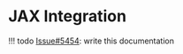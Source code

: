 # JAX Integration

!!! todo
    [Issue#5454](https://github.com/google/iree/issues/5454): write this documentation

<!-- TODO(??): overview (mention XLA? numpy?) -->

<!-- TODO(??): pip install vs build from source -->

<!-- TODO(??): python model code vs intermediate/serialization format(s), if any -->

<!-- TODO(??): Colab notebooks, code samples -->
